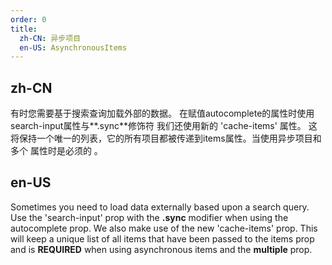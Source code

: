 ```yaml
---
order: 0
title:
  zh-CN: 异步项目
  en-US: AsynchronousItems
---
```


## zh-CN

有时您需要基于搜索查询加载外部的数据。 在赋值autocomplete的属性时使用search-input属性与**.sync**修饰符 我们还使用新的 'cache-items' 属性。 这将保持一个唯一的列表，它的所有项目都被传递到items属性。当使用异步项目和 多个 属性时是必须的 。

## en-US

Sometimes you need to load data externally based upon a search query. Use the 'search-input' prop with the **.sync** modifier when using the autocomplete prop. We also make use of the new 'cache-items' prop. This will keep a unique list of all items that have been passed to the items prop and is **REQUIRED** when using asynchronous items and the **multiple** prop.
